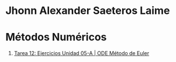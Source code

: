 # Jhonn Alexander Saeteros Laime
# Métodos Numéricos


1.  [Tarea 12: Ejercicios Unidad 05-A | ODE Método de Euler](DeberN12.ipynb)
